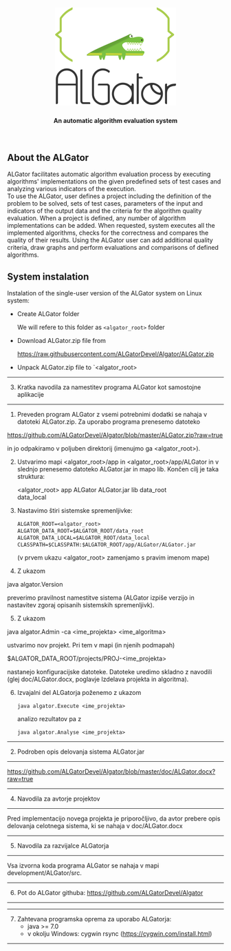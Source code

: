 <h1 align="center"><img src="doc/algator.png" alt="ALGator logo" /></h1>
<h4 align="center">An automatic algorithm evaluation system </h4>
<br>



## About the ALGator

ALGator facilitates automatic algorithm evaluation process by executing 
algorithms' implementations on the given predefined sets of test cases
and analyzing various indicators of the execution.  
To use the ALGator, user defines a project including the definition of 
the problem to be solved, sets of test cases, parameters 
of the input and indicators of the output data  and the criteria for the 
algorithm quality evaluation. When a project is defined, any number of 
algorithm implementations can be added. When requested, system 
executes all the implemented algorithms, checks for the correctness 
and compares the quality of their results. Using the ALGator user can 
add additional quality criteria, draw graphs and perform evaluations and 
comparisons of defined algorithms. 

## System instalation

Instalation of the single-user version of the ALGator system on Linux system:

* Create ALGator folder

    We will refere to this folder as `<algator_root>` folder

* Download ALGator.zip file from

    https://raw.githubusercontent.com/ALGatorDevel/Algator/ALGator.zip

* Unpack ALGator.zip file to `<algator_root>

  

*****************************************************************************
3) Kratka navodila za namestitev programa ALGator kot samostojne aplikacije
*****************************************************************************
1. Preveden program ALGator z vsemi potrebnimi dodatki se nahaja v datoteki
ALGator.zip. Za uporabo programa prenesemo datoteko 

https://github.com/ALGatorDevel/Algator/blob/master/ALGator.zip?raw=true

in jo odpakiramo v poljuben direktorij (imenujmo ga <algator_root>).

2. Ustvarimo mapi <algator_root>/app in <algator_root>/app/ALGator in v slednjo
   prenesemo datoteko ALGator.jar in mapo lib. Končen cilj je taka struktura:

   <algator_root>
     app
       ALGator
         ALGator.jar
         lib
     data_root   
     data_local
 
3. Nastavimo štiri sistemske spremenljivke: 
  
       ALGATOR_ROOT=<algator_root>
       ALGATOR_DATA_ROOT=$ALGATOR_ROOT/data_root
       ALGATOR_DATA_LOCAL=$ALGATOR_ROOT/data_local
       CLASSPATH=$CLASSPATH:$ALGATOR_ROOT/app/ALGator/ALGator.jar

   (v prvem ukazu <algator_root> zamenjamo s pravim imenom mape)


4. Z ukazom 

  java algator.Version

preverimo pravilnost namestitve sistema (ALGator izpiše verzijo 
in nastavitev zgoraj opisanih sistemskih spremenljivk).

       
5. Z ukazom 

  java algator.Admin -ca <ime_projekta> <ime_algoritma>

ustvarimo nov projekt. Pri tem v mapi (in njenih podmapah)

  $ALGATOR_DATA_ROOT/projects/PROJ-<ime_projekta> 

nastanejo konfiguracijske datoteke. Datoteke uredimo skladno
z navodili (glej doc/ALGator.docx, poglavje Izdelava projekta 
in algoritma).


6. Izvajalni del ALGatorja poženemo z ukazom

       java algator.Execute <ime_projekta>
	
    analizo rezultatov pa z 

       java algator.Analyse <ime_projekta>



*****************************************************************************
2) Podroben opis delovanja sistema ALGator.jar
*****************************************************************************
https://github.com/ALGatorDevel/Algator/blob/master/doc/ALGator.docx?raw=true




*****************************************************************************
4) Navodila za avtorje projektov
*****************************************************************************
Pred implementacijo novega projekta je priporočljivo, da avtor prebere 
opis delovanja celotnega sistema, ki se nahaja v doc/ALGator.docx


*****************************************************************************
5) Navodila za razvijalce ALGatorja
*****************************************************************************
Vsa izvorna koda programa ALGator se nahaja v mapi development/ALGator/src.




*****************************************************************************
6) Pot do ALGator githuba:
  https://github.com/ALGatorDevel/Algator
*****************************************************************************


*****************************************************************************
7) Zahtevana programska oprema za uporabo ALGatorja:
    - java >= 7.0
    - v okolju Windows: cygwin rsync (https://cygwin.com/install.html)
*****************************************************************************
